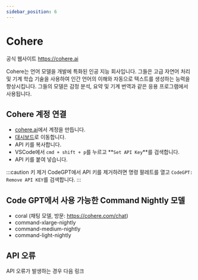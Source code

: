 ```yaml
---
sidebar_position: 6
---
```


# Cohere
공식 웹사이트 https://cohere.ai

Cohere는 언어 모델을 개발에 특화된 인공 지능 회사입니다. 그들은 고급 자연어 처리 및 기계 학습 기술을 사용하여 인간 언어의 이해와 자동으로 텍스트를 생성하는 능력을 향상시킵니다. 그들의 모델은 감정 분석, 요약 및 기계 번역과 같은 응용 프로그램에서 사용됩니다.

## Cohere 계정 연결
- [cohere.ai](https://cohere.ai/)에서 계정을 만듭니다.
- [대시보드](https://dashboard.cohere.ai/)로 이동합니다.
- API 키를 복사합니다.
- VSCode에서 ```cmd + shift + p```를 누르고 **`Set API Key`**를 검색합니다.
- API 키를 붙여 넣습니다.

:::caution 키 제거
CodeGPT에서 API 키를 제거하려면 명령 팔레트를 열고 `CodeGPT: Remove API KEY`를 검색합니다.
:::

## Code GPT에서 사용 가능한 Command Nightly 모델
- coral (채팅 모델, 방문: https://cohere.com/chat)
- command-xlarge-nightly
- command-medium-nightly
- command-light-nightly

## API 오류
API 오류가 발생하는 경우 다음 링크
